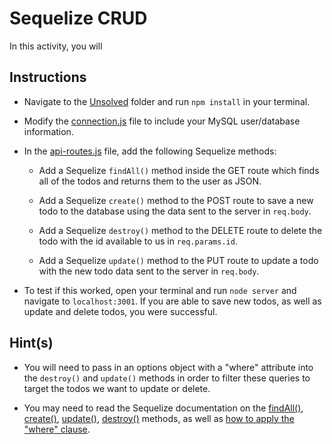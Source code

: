 # Sequelize CRUD

In this activity, you will 

## Instructions

* Navigate to the [Unsolved](Unsolved/) folder and run `npm install` in your terminal.

* Modify the [connection.js](Unsolved/app/config/connection.js) file to include your MySQL user/database information.

* In the [api-routes.js](Unsolved/app/routes/api-routes.js) file, add the following Sequelize methods:

  * Add a Sequelize `findAll()` method inside the GET route which finds all of the todos and returns them to the user as JSON.

  * Add a Sequelize `create()` method to the POST route to save a new todo to the database using the data sent to the server in `req.body`.

  * Add a Sequelize `destroy()` method to the DELETE route to delete the todo with the id available to us in `req.params.id`.

  * Add a Sequelize `update()` method to the PUT route to update a todo with the new todo data sent to the server in `req.body`.

* To test if this worked, open your terminal and run `node server` and navigate to `localhost:3001`. If you are able to save new todos, as well as update and delete todos, you were successful.

## Hint(s)

* You will need to pass in an options object with a "where" attribute into the `destroy()` and `update()` methods in order to filter these queries to target the todos we want to update or delete.

* You may need to read the Sequelize documentation on the [findAll()](http://docs.sequelizejs.com/class/lib/model.js~Model.html#static-method-findAll), [create()](http://docs.sequelizejs.com/class/lib/model.js~Model.html#static-method-create), [update()](http://docs.sequelizejs.com/class/lib/model.js~Model.html#static-method-update), [destroy()](http://docs.sequelizejs.com/class/lib/model.js~Model.html#static-method-destroy) methods, as well as [how to apply the "where" clause](https://sequelize.org/master/manual/model-querying-basics.html#applying-where-clauses).